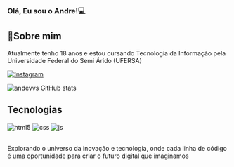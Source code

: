 ### Olá, Eu sou o Andre!💻

## 📝Sobre mim

Atualmente tenho 18 anos e estou cursando Tecnologia da Informação pela Universidade Federal do Semi Árido (UFERSA)

[![Instagram](https://img.shields.io/badge/Instagram-E4405F?style=for-the-badge&logo=instagram&logoColor=white)](instagram.com/andreikkjk)

![andevvs GitHub stats](https://github-readme-stats.vercel.app/api?username=andevvs&show_icons=true&theme=transparent)

## Tecnologias 

<div style="display: inline_block">
  <img align="center" alt="html5" src="https://img.shields.io/badge/HTML5-E34F26?style=for-the-badge&logo=html5&logoColor=white" />
  <img align="center" alt="css" src="https://img.shields.io/badge/CSS3-1572B6?style=for-the-badge&logo=css3&logoColor=white" />
  <img align="center" alt="js" src="https://img.shields.io/badge/JavaScript-F7DF1E?style=for-the-badge&logo=javascript&logoColor=black" />
</div><br/>

Explorando o universo da inovação e tecnologia, onde cada linha de código é uma oportunidade para criar o futuro digital que imaginamos
